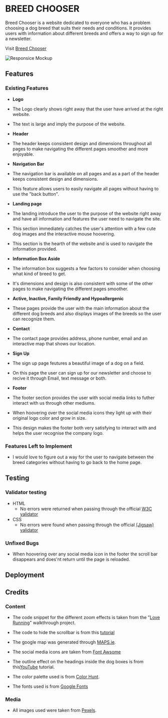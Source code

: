 # BREED CHOOSER

Breed Chooser is a website dedicated to everyone who has a problem choosing a dog breed that suits their needs and conditions. It provides users with information about different breeds and offers a way to sign up for a newsletter.

Visit [Breed Chooser](https://tossan99.github.io/dog-lovers/) 

![Responsice Mockup](https://github.com/tossan99)

## Features

### Existing Features

- __Logo__

- The Logo clearly shows right away that the user have arrived at the right website.
- The text is large and imply the purpose of the website.

- __Header__

- The header keeps consistent design and dimensions throughout all pages to make navigating the different pages smoother and more enjoyable.

- __Navigation Bar__

- The navigation bar is available on all pages and as a part of the header keeps consistent design and dimensions.

- This feature allows users to easily navigate all pages without having to use the "back button". 

- __Landing page__

- The landing introduce the user to the purpose of the website right away and have all information and features the user need to navigate the site.
- This section immediately catches the user's attention with a few cute dog images and the interactive mouse hoovering.
- This section is the hearth of the website and is used to navigate the information provided.

- __Information Box Aside__

- The information box suggests a few factors to consider when choosing what kind of breed to get.
- It's dimensions and design is also consistent with some of the other pages to make navigating the different pages smoother.

- __Active, Inactive, Family Friendly and Hypoallergenic__

- These pages provide the user with the main information about the different dog breeds and also displays images of the breeds so the user can recognize them.

- __Contact__

- The contact page provides address, phone number, email and an interactive map that shows our location.

- __Sign Up__

- The sign up page feutures a beautiful image of a dog on a field.

- On this page the user can sign up for our newsletter and choose to recive it through Email, text message or both.

- __Footer__

- The footer section provides the user with social media links to futher interact with us through other mediums.
- When hoovering over the social media icons they light up with their original logo color and grow in size.
- This design makes the footer both very satisfying to interact with and helps the user recognise the company logo.

### Features Left to Implement

- I would love to figure out a way for the user to navigate between the breed categories without having to go back to the home page.

## Testing

### Validator testing

- HTML
  - No errors were returned when passing through the official [W3C validator]()
- CSS
  - No errors were found when passing through the official [(Jigsaw) validator]()

### Unfixed Bugs

- When hoovering over any social media icon in the footer the scroll bar disappears and does'nt return until the page is reloaded.

## Deployment

## Credits

### Content

- The code snippet for the different zoom effects is taken from the "[Love Running](https://www.youtube.com/watch?v=F0XY13Fjblw&t=77s)" walkthrough project.

- The code to hide the scrollbar is from this [tutorial](https://www.w3schools.com/howto/howto_css_hide_scrollbars.asp)

- The google map was generated through [MAPS.ie](https://www.maps.ie/create-google-map/).

- The social media icons are taken from [Font Awsome](https://fontawesome.com/)

- The outline effect on the headings inside the dog boxes is from this[YouTube](https://www.youtube.com/watch?v=Hx1p1vQeHCg) tutorial.

- The color palette used is from [Color Hunt](https://colorhunt.co/palette/27374d526d829db2bfdde6ed).

- The fonts used is from [Google Fonts](https://fonts.google.com/)

### Media

- All images used were taken from [Pexels](https://www.pexels.com/).


